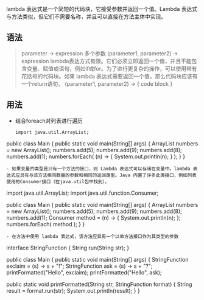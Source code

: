 lambda 表达式是一个简短的代码块，它接受参数并返回一个值。Lambda 表达式与方法类似，但它们不需要名称，并且可以直接在方法主体中实现。
## 语法
> parameter -> expression
多个参数
> (parameter1, parameter2) -> expression
lambda表达方式有限。它们必须立即返回一个值，并且不能包含变量、赋值或语句，例如if或for。为了进行更复杂的操作，可以使用带有花括号的代码块。如果 lambda 表达式需要返回一个值，那么代码块应该有一个return语句。
> (parameter1, parameter2) -> { code block }
## 用法
- 结合foreach对列表进行遍历
  ```
  import java.util.ArrayList;

public class Main {
  public static void main(String[] args) {
    ArrayList<Integer> numbers = new ArrayList<Integer>();
    numbers.add(5);
    numbers.add(9);
    numbers.add(8);
    numbers.add(1);
    numbers.forEach( (n) -> { System.out.println(n); } );
  }
}
```
- 如果变量的类型是只有一个方法的接口，则 Lambda 表达式可以存储在变量中。lambda 表达式应具有与该方法相同数量的参数和相同的返回类型。Java 内置了许多此类接口，例如列表使用的Consumer接口（在java.util包中找到）。
```
import java.util.ArrayList;
import java.util.function.Consumer;

public class Main {
  public static void main(String[] args) {
    ArrayList<Integer> numbers = new ArrayList<Integer>();
    numbers.add(5);
    numbers.add(9);
    numbers.add(8);
    numbers.add(1);
    Consumer<Integer> method = (n) -> { System.out.println(n); };
    numbers.forEach( method );
  }
}
```
- 在方法中使用 lambda 表达式，该方法应具有一个以单方法接口作为其类型的参数
```
interface StringFunction {
  String run(String str);
}

public class Main {
  public static void main(String[] args) {
    StringFunction exclaim = (s) -> s + "!";
    StringFunction ask = (s) -> s + "?";
    printFormatted("Hello", exclaim);
    printFormatted("Hello", ask);
  
  public static void printFormatted(String str, StringFunction format) {
    String result = format.run(str);
    System.out.println(result);
  }
}
```
